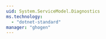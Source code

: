 ```yaml
---
uid: System.ServiceModel.Diagnostics
ms.technology: 
  - "dotnet-standard"
manager: "ghogen"
---
```

